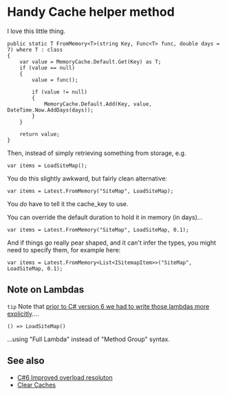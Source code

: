 # Handy Cache helper method

I love this little thing.


	public static T FromMemory<T>(string Key, Func<T> func, double days = 7) where T : class
	{
		var value = MemoryCache.Default.Get(Key) as T;
		if (value == null)
		{
			value = func();

			if (value != null)
			{
				MemoryCache.Default.Add(Key, value, DateTime.Now.AddDays(days));
			}
		}

		return value;
	}


Then, instead of simply retrieving something from storage, e.g.


	var items = LoadSiteMap();

You do this slightly awkward, but fairly clean alternative:


	var items = Latest.FromMemory("SiteMap", LoadSiteMap);

You *do* have to tell it the cache_key to use.

You can override the default duration to hold it in memory (in days)...

	var items = Latest.FromMemory("SiteMap", LoadSiteMap, 0.1);

And if things go really pear shaped, and it can't infer the types, you might need to specify them, for example here:

	var items = Latest.FromMemory<List<ISitemapItem>>("SiteMap", LoadSiteMap, 0.1);


## Note on Lambdas

`tip` Note that [prior to C# version 6 we had to write those lambdas more explicitly](../csharp/version6.md#improved-overload-resolution)....

	() => LoadSiteMap()

...using "Full Lambda" instead of "Method Group" syntax.



## See also

 - [C#6 Improved overload resoluton](../csharp/version6.md#improved-overload-resolution)
 - [Clear Caches](clear_caches.md)

